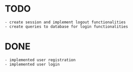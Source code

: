 # TODO
    - create session and implement logout functionalities
    - create queries to database for login functionalities 

# DONE
    - implemented user registration
    - implemented user login